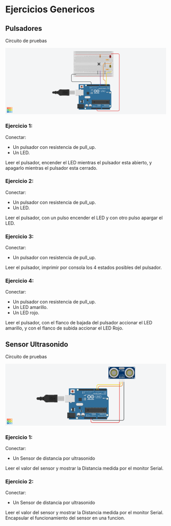 # Ejercicios Genericos

## Pulsadores

Circuito de pruebas

![Circuito de pruebas](/ejercicios_genericos/Pulsadores/Circuitos/Ar-2L-1P.png "Circuito de pruebas")

### Ejercicio 1:

Conectar:
- Un pulsador con resistencia de pull_up.
- Un LED.

Leer el pulsador, encender el LED mientras el pulsador esta abierto, y apagarlo mientras el pulsador esta cerrado.

### Ejercicio 2:

Conectar:
- Un pulsador con resistencia de pull_up.
- Un LED.

Leer el pulsador, con un pulso encender el LED y con otro pulso apargar el LED.

### Ejercicio 3:

Conectar:
- Un pulsador con resistencia de pull_up.

Leer el pulsador, imprimir por consola los 4 estados posibles del pulsador.

### Ejercicio 4:

Conectar:
- Un pulsador con resistencia de pull_up.
- Un LED amarillo.
- Un LED rojo.

Leer el pulsador, con el flanco de bajada del pulsador accionar el LED amarillo, y con el flanco de subida accionar el LED Rojo.

## Sensor Ultrasonido

Circuito de pruebas

![Circuito de pruebas](/ejercicios_genericos/Pulsadores/Circuitos/Ar-sr04.png "Circuito de pruebas")


### Ejercicio 1:

Conectar:
- Un Sensor de distancia por ultrasonido

Leer el valor del sensor y mostrar la Distancia medida por el monitor Serial.

### Ejercicio 2:

Conectar:
- Un Sensor de distancia por ultrasonido

Leer el valor del sensor y mostrar la Distancia medida por el monitor Serial. Encapsular el funcionamiento del sensor en una funcion.